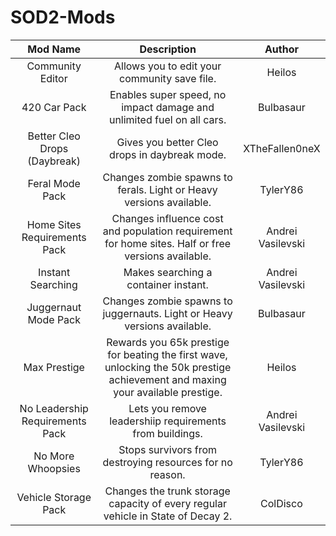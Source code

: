 # SOD2-Mods

| **Mod Name** | **Description** | **Author** |
| :---: | :---: | :---: |
| Community Editor | Allows you to edit your community save file. | Heilos |
| 420 Car Pack | Enables super speed, no impact damage and unlimited fuel on all cars. | Bulbasaur |
| Better Cleo Drops (Daybreak) | Gives you better Cleo drops in daybreak mode. | XTheFallen0neX |
| Feral Mode Pack | Changes zombie spawns to ferals. Light or Heavy versions available. | TylerY86 |
| Home Sites Requirements Pack | Changes influence cost and population requirement for home sites. Half or free versions available. | Andrei Vasilevski |
| Instant Searching | Makes searching a container instant. | Andrei Vasilevski |
| Juggernaut Mode Pack | Changes zombie spawns to juggernauts. Light or Heavy versions available. | Bulbasaur |
| Max Prestige | Rewards you 65k prestige for beating the first wave, unlocking the 50k prestige achievement and maxing your available prestige. | Heilos |
| No Leadership Requirements Pack | Lets you remove leadershiip requirements from buildings. | Andrei Vasilevski |
| No More Whoopsies | Stops survivors from destroying resources for no reason. | TylerY86 |
| Vehicle Storage Pack | Changes the trunk storage capacity of every regular vehicle in State of Decay 2. | ColDisco |